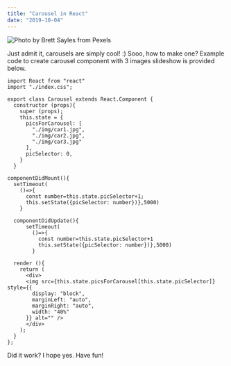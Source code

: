```yaml
---
title: "Carousel in React"
date: "2019-10-04"
---
```


![](https://i.imgur.com/qlBACx0.jpg "Photo by Brett Sayles from Pexels")


Just admit it, carousels are simply cool!  :) Sooo, how to make one? Example code to create carousel component with 3 images slideshow is provided below. 

``` 
import React from "react"
import "./index.css";

export class Carousel extends React.Component {
  constructor (props){
    super (props);
    this.state = {
      picsForCarousel: [
        "./img/car1.jpg",
        "./img/car2.jpg",
        "./img/car3.jpg"
      ],
      picSelector: 0,
    }
  }

componentDidMount(){
  setTimeout(
    ()=>{
      const number=this.state.picSelector+1;
      this.setState({picSelector: number})},5000)
    }

  componentDidUpdate(){
      setTimeout(
        ()=>{
          const number=this.state.picSelector+1
          this.setState({picSelector: number})},5000)
        }

  render (){
    return (
      <div>
      <img src={this.state.picsForCarousel[this.state.picSelector]} style={{
        display: "block",
        marginLeft: "auto",
        marginRight: "auto",
        width: "40%"
      }} alt="" />
      </div>
    );
  }
};
```

Did it work? I hope yes. Have fun!